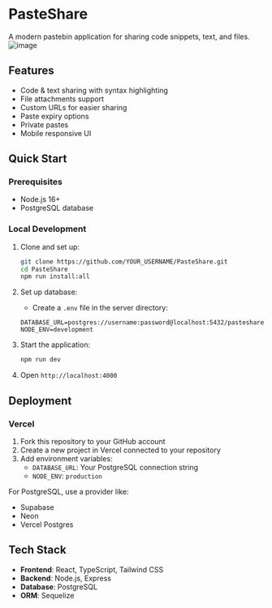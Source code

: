 # PasteShare

A modern pastebin application for sharing code snippets, text, and files.
![image](https://github.com/user-attachments/assets/38b6f65a-e58d-4b9e-b79d-a5c505cc6b0b)

## Features

- Code & text sharing with syntax highlighting
- File attachments support
- Custom URLs for easier sharing
- Paste expiry options
- Private pastes
- Mobile responsive UI

## Quick Start

### Prerequisites

- Node.js 16+
- PostgreSQL database

### Local Development

1. Clone and set up:
   ```bash
   git clone https://github.com/YOUR_USERNAME/PasteShare.git
   cd PasteShare
   npm run install:all
   ```

2. Set up database:
   - Create a `.env` file in the server directory:
   ```
   DATABASE_URL=postgres://username:password@localhost:5432/pasteshare
   NODE_ENV=development
   ```

3. Start the application:
   ```bash
   npm run dev
   ```

4. Open `http://localhost:4000`

## Deployment

### Vercel

1. Fork this repository to your GitHub account
2. Create a new project in Vercel connected to your repository
3. Add environment variables:
   - `DATABASE_URL`: Your PostgreSQL connection string
   - `NODE_ENV`: `production`

For PostgreSQL, use a provider like:
- Supabase
- Neon
- Vercel Postgres

## Tech Stack

- **Frontend**: React, TypeScript, Tailwind CSS
- **Backend**: Node.js, Express
- **Database**: PostgreSQL
- **ORM**: Sequelize
